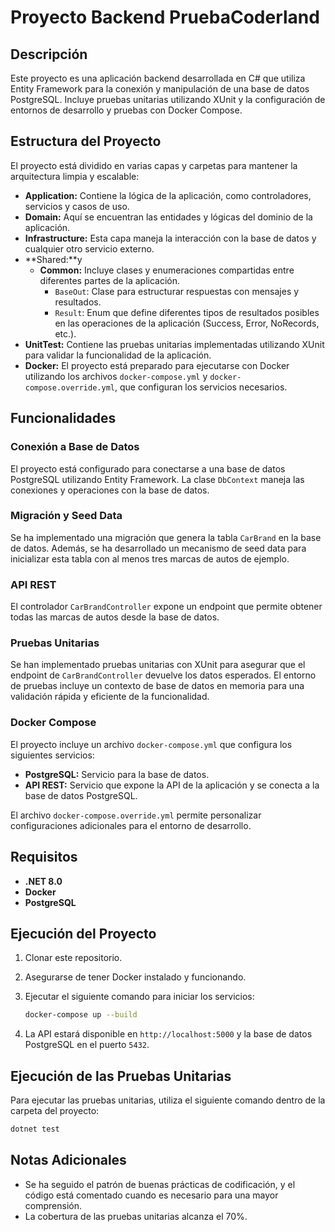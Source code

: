 
# Proyecto Backend PruebaCoderland

## Descripción

Este proyecto es una aplicación backend desarrollada en C# que utiliza Entity Framework para la conexión y manipulación de una base de datos PostgreSQL. Incluye pruebas unitarias utilizando XUnit y la configuración de entornos de desarrollo y pruebas con Docker Compose.

## Estructura del Proyecto

El proyecto está dividido en varias capas y carpetas para mantener la arquitectura limpia y escalable:

- **Application:** Contiene la lógica de la aplicación, como controladores, servicios y casos de uso.
- **Domain:** Aquí se encuentran las entidades y lógicas del dominio de la aplicación.
- **Infrastructure:** Esta capa maneja la interacción con la base de datos y cualquier otro servicio externo.
- **Shared:**y
  - **Common:** Incluye clases y enumeraciones compartidas entre diferentes partes de la aplicación.
    - `BaseOut`: Clase para estructurar respuestas con mensajes y resultados.
    - `Result`: Enum que define diferentes tipos de resultados posibles en las operaciones de la aplicación (Success, Error, NoRecords, etc.).
- **UnitTest:** Contiene las pruebas unitarias implementadas utilizando XUnit para validar la funcionalidad de la aplicación.
- **Docker:** El proyecto está preparado para ejecutarse con Docker utilizando los archivos `docker-compose.yml` y `docker-compose.override.yml`, que configuran los servicios necesarios.

## Funcionalidades

### Conexión a Base de Datos

El proyecto está configurado para conectarse a una base de datos PostgreSQL utilizando Entity Framework. La clase `DbContext` maneja las conexiones y operaciones con la base de datos.

### Migración y Seed Data

Se ha implementado una migración que genera la tabla `CarBrand` en la base de datos. Además, se ha desarrollado un mecanismo de seed data para inicializar esta tabla con al menos tres marcas de autos de ejemplo.

### API REST

El controlador `CarBrandController` expone un endpoint que permite obtener todas las marcas de autos desde la base de datos.

### Pruebas Unitarias

Se han implementado pruebas unitarias con XUnit para asegurar que el endpoint de `CarBrandController` devuelve los datos esperados. El entorno de pruebas incluye un contexto de base de datos en memoria para una validación rápida y eficiente de la funcionalidad.

### Docker Compose

El proyecto incluye un archivo `docker-compose.yml` que configura los siguientes servicios:

- **PostgreSQL:** Servicio para la base de datos.
- **API REST:** Servicio que expone la API de la aplicación y se conecta a la base de datos PostgreSQL.

El archivo `docker-compose.override.yml` permite personalizar configuraciones adicionales para el entorno de desarrollo.

## Requisitos

- **.NET 8.0**
- **Docker**
- **PostgreSQL**

## Ejecución del Proyecto

1. Clonar este repositorio.
2. Asegurarse de tener Docker instalado y funcionando.
3. Ejecutar el siguiente comando para iniciar los servicios:

   ```bash
   docker-compose up --build
   ```

4. La API estará disponible en `http://localhost:5000` y la base de datos PostgreSQL en el puerto `5432`.

## Ejecución de las Pruebas Unitarias

Para ejecutar las pruebas unitarias, utiliza el siguiente comando dentro de la carpeta del proyecto:

```bash
dotnet test
```

## Notas Adicionales

- Se ha seguido el patrón de buenas prácticas de codificación, y el código está comentado cuando es necesario para una mayor comprensión.
- La cobertura de las pruebas unitarias alcanza el 70%.
